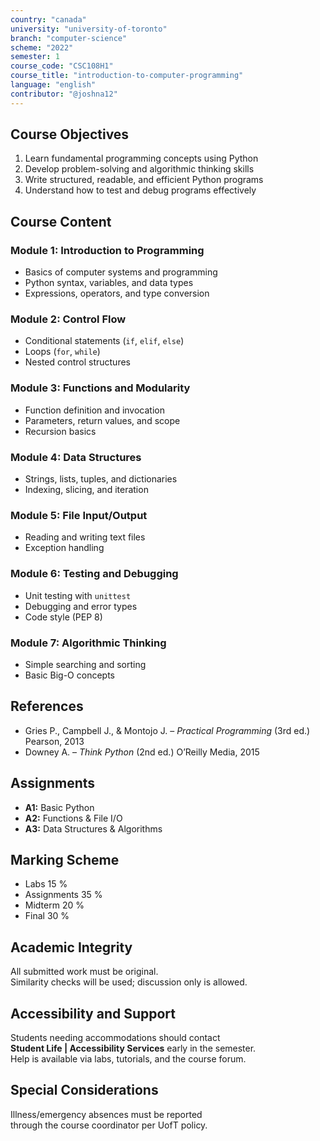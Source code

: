 ```yaml
---
country: "canada"
university: "university-of-toronto"
branch: "computer-science"
scheme: "2022"
semester: 1
course_code: "CSC108H1"
course_title: "introduction-to-computer-programming"
language: "english"
contributor: "@joshna12"
---
```


## Course Objectives

1. Learn fundamental programming concepts using Python
2. Develop problem-solving and algorithmic thinking skills
3. Write structured, readable, and efficient Python programs
4. Understand how to test and debug programs effectively

## Course Content

### Module 1: Introduction to Programming

- Basics of computer systems and programming
- Python syntax, variables, and data types
- Expressions, operators, and type conversion

### Module 2: Control Flow

- Conditional statements (`if`, `elif`, `else`)
- Loops (`for`, `while`)
- Nested control structures

### Module 3: Functions and Modularity

- Function definition and invocation
- Parameters, return values, and scope
- Recursion basics

### Module 4: Data Structures

- Strings, lists, tuples, and dictionaries
- Indexing, slicing, and iteration

### Module 5: File Input/Output

- Reading and writing text files
- Exception handling

### Module 6: Testing and Debugging

- Unit testing with `unittest`
- Debugging and error types
- Code style (PEP 8)

### Module 7: Algorithmic Thinking

- Simple searching and sorting
- Basic Big-O concepts

## References

- Gries P., Campbell J., & Montojo J. – _Practical Programming_ (3rd ed.) Pearson, 2013
- Downey A. – _Think Python_ (2nd ed.) O’Reilly Media, 2015

## Assignments

- **A1:** Basic Python
- **A2:** Functions & File I/O
- **A3:** Data Structures & Algorithms

## Marking Scheme

- Labs 15 %
- Assignments 35 %
- Midterm 20 %
- Final 30 %

## Academic Integrity

All submitted work must be original.  
Similarity checks will be used; discussion only is allowed.

## Accessibility and Support

Students needing accommodations should contact  
**Student Life | Accessibility Services** early in the semester.  
Help is available via labs, tutorials, and the course forum.

## Special Considerations

Illness/emergency absences must be reported  
through the course coordinator per UofT policy.
